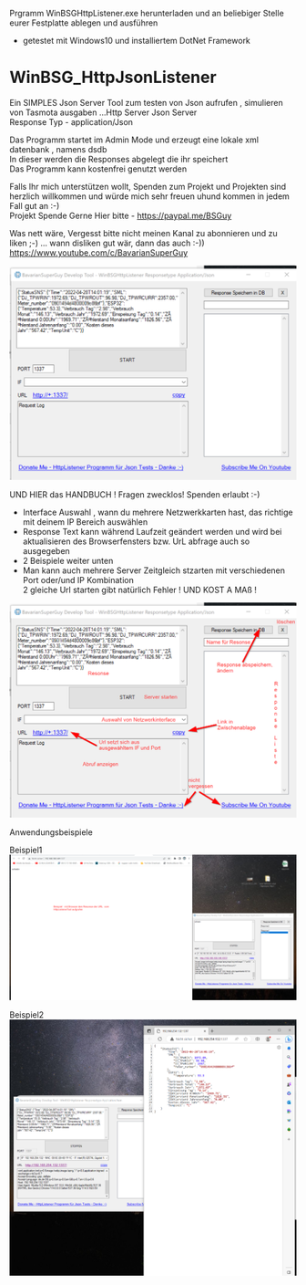 Prgramm WinBSGHttpListener.exe herunterladen und an beliebiger Stelle eurer Festplatte ablegen und ausführen  
- getestet mit Windows10 und installiertem DotNet Framework  
  
# WinBSG_HttpJsonListener
Ein SIMPLES  Json Server Tool zum testen von Json aufrufen , simulieren von Tasmota ausgaben ...Http Server Json Server  
Response Typ - application/Json

Das Programm startet im Admin Mode und erzeugt eine lokale xml datenbank , namens dsdb  
In dieser werden die Responses abgelegt die ihr speichert  
Das Programm kann kostenfrei genutzt werden  

Falls Ihr mich unterstützen wollt, Spenden zum Projekt und Projekten sind herzlich willkommen und würde mich sehr freuen uhund kommen in jedem Fall gut an :-)  
Projekt Spende Gerne Hier bitte - https://paypal.me/BSGuy  

Was nett wäre, Vergesst bitte nicht meinen Kanal zu abonnieren und zu liken ;-) ... wann disliken gut wär, dann das auch :-))  
https://www.youtube.com/c/BavarianSuperGuy  

<img src="Initial.png" alt="Start Formular"/>  
  
  
UND HIER das HANDBUCH ! Fragen zwecklos! Spenden  erlaubt :-) 
- Interface Auswahl , wann du mehrere Netzwerkkarten hast, das richtige mit deinem IP Bereich auswählen 
- Response Text kann während Laufzeit geändert werden und wird bei aktualisieren des Browserfensters bzw. UrL abfrage auch so ausgegeben
- 2 Beispiele weiter unten  
- Man kann auch mehrere Server Zeitgleich stzarten mit verschiedenen Port oder/und IP Kombination  
2 gleiche Url starten gibt natürlich Fehler ! UND KOST A MAß !
  
<img src="help.png" alt="HELP HANDBUCH"/>  
  

Anwendungsbeispiele  
  
Beispiel1  
<img src="Beispiel1.png" alt="Json Server Schwein"/>
  
  
Beispiel2  
<img src="Beispiel2.png" alt="Json Server Schwein"/>


